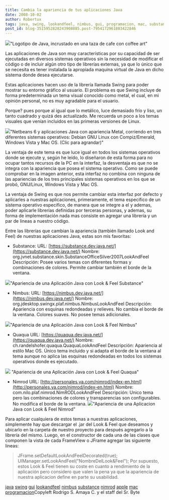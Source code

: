 ```yaml
---
title: Cambia la apariencia de tus aplicaciones Java
date: 2008-10-02
author: Robertux
tags: java, swing, lookandfeel, nimbus, gui, programacion, mac, substance, nimrod, apple
post_id: blog-3515952828243908885.post-7954172961803422846
---
```


[![](http://1.bp.blogspot.com/_jH77WNrMVRA/SORVn4D7NqI/AAAAAAAADZk/mSklzdp0Jek/s400/java_beautiful_logo.jpg)](http://1.bp.blogspot.com/_jH77WNrMVRA/SORVn4D7NqI/AAAAAAAADZk/mSklzdp0Jek/s1600-h/java_beautiful_logo.jpg)"Logotipo de Java,
      incrustado en una taza de cafe con coffee art"

Las aplicaciones de Java son muy características por su capacidad de ser
      ejecutadas en diversos sistemas operativos sin la necesidad de modificar el código o de
      incluir algún otro tipo de librerías externas, ya que lo único que se necesita es tener
      instalada la apropiada maquina virtual de Java en dicho sistema donde desea ejecutarse.

Estas aplicaciones hacen uso de la librería llamada Swing para poder mostrar
      su entorno gráfico al usuario. El problema es que Swing incluye de forma predeterminada un
      tema visual conocido como metal, el cual, en mi opinión personal, no es muy agradable para el
      usuario.

Porque? pues porque al igual que lo metálico, luce demasiado
      frío y liso, un tanto cuadrado y quizá des actualizado. Me recuerda un poco a los temas
      visuales que venían incluidos en las primeras versiones de Linux.

[![](http://3.bp.blogspot.com/_jH77WNrMVRA/SORSfGtE6lI/AAAAAAAADZc/gpkMWMS9qrA/s400/java_metal_combined.jpg)](http://3.bp.blogspot.com/_jH77WNrMVRA/SORSfGtE6lI/AAAAAAAADZc/gpkMWMS9qrA/s1600-h/java_metal_combined.jpg)"Netbeans 6 y aplicaciones
      Java con apariencia Metal, corriendo en tres diferentes sistemas operativos: Debian GNU Linux
      con Compiz/Emerald, Windows Vista y Mac OS. (Clic para agrandar)"

La ventaja de este tema es que luce
      igual en todos los sistemas operativos donde se ejecute y, según he leído, lo diseñaron de
      esta forma para no ocupar tantos recursos de la PC en la interfaz, la desventaja es que no se
      integra con la apariencia que posea el sistema operativo. Como se puede comprobar en la imagen
      anterior, esta interfaz no combina con ninguna de las apariencias de los tres principales
      sistemas operativos en los que se probó, GNU/Linux, Windows Vista y Mac OS.

La ventaja de Swing es que nos permite cambiar esta interfaz por defecto y aplicarles a
      nuestras aplicaciones, primeramente, el tema especifico de un sistema operativo especifico, de
      manera que se integre a el y ademas, poder aplicarle librerías definidas por terceras
      personas, y ademas, su forma de implementación nada mas consiste en agregar una librería y un
      par de lineas a nuestro código.

Entre las librerías que cambian la
      apariencia (también llamado Look and Feel) de nuestras aplicaciones Java, estas son mis
      favoritas:

- Substance:
URL: [https://substance.dev.java.net/](https://substance.dev.java.net/)
Nombre: org.jvnet.substance.skin.SubstanceOfficeSilver2007LookAndFeel
Descripción: Posee varios temas con
      diferentes formas y combinaciones de colores. Permite cambiar también el borde de la
      ventana.

[![](http://1.bp.blogspot.com/_jH77WNrMVRA/SORkAeulVxI/AAAAAAAADZ0/2n-k-vmH6iU/s400/java_substance.jpg)](http://1.bp.blogspot.com/_jH77WNrMVRA/SORkAeulVxI/AAAAAAAADZ0/2n-k-vmH6iU/s1600-h/java_substance.jpg)"Apariencia de una
      Aplicación Java con Look & Feel Substance"

- Nimbus:
URL: [https://nimbus.dev.java.net/](https://nimbus.dev.java.net/)
Nombre: org.jdesktop.swingx.plaf.nimbus.NimbusLookAndFeel
Descripción: Apariencia con esquinas redondeadas y
      relieves. No cambia el borde de la ventana. Colores suaves. No posee temas adicionales.

[![](http://1.bp.blogspot.com/_jH77WNrMVRA/SORkVURFR3I/AAAAAAAADZ8/Z-5aWoPstvM/s400/java_nimbus.jpg)](http://1.bp.blogspot.com/_jH77WNrMVRA/SORkVURFR3I/AAAAAAAADZ8/Z-5aWoPstvM/s1600-h/java_nimbus.jpg)"Apariencia de una
      Aplicación Java con Look & Feel Nimbus"

- Quaqua
URL: [https://quaqua.dev.java.net/](https://quaqua.dev.java.net/)
Nombre: ch.randelshofer.quaqua.QuaquaLookAndFeel
Descripción: Apariencia al estilo Mac OS. Único
      tema incluido y si adapta el borde de la ventana al tema aunque no aplica las esquinas
      redondeadas en todos los sistemas operativos donde es ejecutado.

[![](http://2.bp.blogspot.com/_jH77WNrMVRA/SORkuqNhF5I/AAAAAAAADaE/qkyPlTAap-M/s400/java_quaqua.jpg)](http://2.bp.blogspot.com/_jH77WNrMVRA/SORkuqNhF5I/AAAAAAAADaE/qkyPlTAap-M/s1600-h/java_quaqua.jpg)
"Apariencia de
      una Aplicación Java con Look & Feel Quaqua"

- Nimrod
URL: [http://personales.ya.com/nimrod/index-en.html](http://personales.ya.com/nimrod/index-en.html)
Nombre: com.nilo.plaf.nimrod.NimRODLookAndFeel
Descripción: Unico tema pero las combinaciones de
      colores y transparencias son configurables. No modifica el borde de la ventana.
[![](http://3.bp.blogspot.com/_jH77WNrMVRA/SORsuRgTA4I/AAAAAAAADaM/nV0J-WVkmd4/s400/java_nimrod.jpg)](http://3.bp.blogspot.com/_jH77WNrMVRA/SORsuRgTA4I/AAAAAAAADaM/nV0J-WVkmd4/s1600-h/java_nimrod.jpg)"Apariencia de una
      Aplicacion Java con Look & Feel Nimrod"

Para aplicar cualquiera de estos temas a nuestras aplicaciones,
      simplemente hay que descargar el .jar del Look & Feel que deseamos y ubicarlo en la
      carpeta de nuestro proyecto para después agregarlo a la librería del mismo. Luego, en el
      constructor de cada una de las clases que componen la vista de cada FrameView o JFrame agregar
      las siguiente lineas:

> JFrame.setDefaultLookAndFeelDecorated(true);
> UIManager.setLookAndFeel("NombreDelLook&Feel");
Por supuesto,
      estos Look & Feel tienen su coste en cuanto a rendimiento de la aplicación pero
      considero que valen la pena ya que la apariencia de nuestra aplicacion define en parte su
      usabilidad.

[java](http://www.blogalaxia.com/tags/java) [swing](http://www.blogalaxia.com/tags/swing) [gui](http://www.blogalaxia.com/tags/gui) [lookandfeel](http://www.blogalaxia.com/tags/lookandfeel) [nimbus](http://www.blogalaxia.com/tags/nimbus)
[substance](http://www.blogalaxia.com/tags/substance) [nimrod](http://www.blogalaxia.com/tags/nimrod) [apple](http://www.blogalaxia.com/tags/apple) [mac](http://www.blogalaxia.com/tags/mac) [programacion](http://www.blogalaxia.com/tags/programacion)Copyleft Rodrigo S.
      Amaya C. y el staff del Sr. Byte